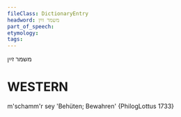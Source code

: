 ```yaml
---
fileClass: DictionaryEntry
headword: משמר זײַן
part_of_speech: 
etymology: 
tags: 
---
```

משמר זײַן

WESTERN
========

m'schamm'r sey 'Behüten; Bewahren' {PhilogLottus 1733}